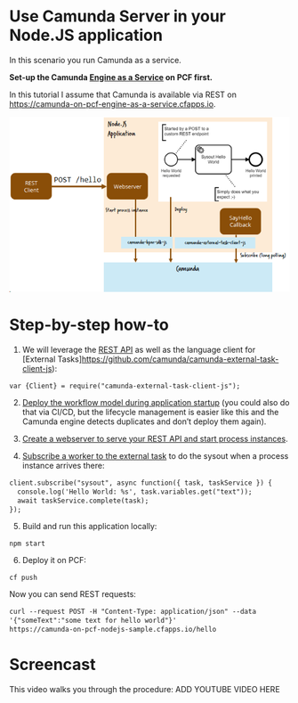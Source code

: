 # Use Camunda Server in your Node.JS application

In this scenario you run Camunda as a service.

**Set-up the Camunda [Engine as a Service](../engine-as-a-service/) on PCF first.**

 In this tutorial I assume that Camunda is available via REST on https://camunda-on-pcf-engine-as-a-service.cfapps.io.

![](../docs/node-js-architecture.png)

# Step-by-step how-to

1. We will leverage the [REST API](https://docs.camunda.org/manual/latest/reference/rest/) as well as the language client for [External Tasks]https://github.com/camunda/camunda-external-task-client-js):

```
var {Client} = require("camunda-external-task-client-js");  
```

2. [Deploy the workflow model during application startup](https://github.com/berndruecker/camunda-on-pcf/blob/master/nodejs-sample/index.js#L34) (you could also do that via CI/CD, but the lifecycle management is easier like this and the Camunda engine detects duplicates and don’t deploy them again).

3. [Create a webserver to serve your REST API and start process instances](https://github.com/berndruecker/camunda-on-pcf/blob/master/nodejs-sample/index.js#L66).

4. [Subscribe a worker to the external task](https://github.com/berndruecker/camunda-on-pcf/blob/master/nodejs-sample/index.js#L27) to do the sysout when a process instance arrives there:

```
client.subscribe("sysout", async function({ task, taskService }) {  
  console.log('Hello World: %s', task.variables.get("text"));  
  await taskService.complete(task);  
});
```

5. Build and run this application locally:

```
npm start
```

6. Deploy it on PCF:

```
cf push
```

Now you can send REST requests:

```
curl --request POST -H "Content-Type: application/json" --data '{"someText":"some text for hello world"}'
https://camunda-on-pcf-nodejs-sample.cfapps.io/hello
```

# Screencast

This video walks you through the procedure:
ADD YOUTUBE VIDEO HERE